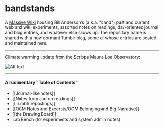 # bandstands

A [Massive Wiki](https://massive.wiki/) housing Bill Anderson's (a.k.a. "band") past and current web and wiki experiments, assorted notes on readings, day-oriented journal and blog entries, and whatever else shows up. The repository name is shared with a now dormant Tumblr blog, some of whose entries are posted and maintained here.

-----

 Climate warming update from the Scripps Mauna Loa Observatory:

![Alt text](https://scripps.ucsd.edu/bluemoon/co2_400/daily_value.png)

-----
#### A rudimentary "Table of Contents"
- [[Journal-like notes]]
- [[Notes from and on readings]]
- [[Tumblr repostings]]
- [[OGM Notes and Excerpts/OGM Belonging and Big Narrative]]
- [[the Drawing Board]]
- Lab Bench (for experiments and system admin notes)


  





